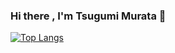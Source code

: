 ### Hi there , I'm Tsugumi Murata 👋

<!--
**tmurata293/tmurata293** is a ✨ _special_ ✨ repository because its `README.md` (this file) appears on your GitHub profile.
[![Tsugumi's GitHub stats](https://github-readme-stats.vercel.app/api?username=tmurata293)](https://github.com/anuraghazra/github-readme-stats)

## I'm a 4th year Mechatronics Engineering Student at University of Waterloo 

- 🔭 I’m currently working on a Capstone Project: Table UV Robot Project Website: [https://tableuv.github.io/]
- 🌱 I’m currently learning ROS and autonomous vehicle via online courses
- 👯 I’m interesetd to learn sensor fusion and Autoware (OSS autonomous vehicle)
- 📫 How to reach me: 
  - email:  tmurata@uwaterloo.ca 
  - phone:  226-899-3876
-->

[![Top Langs](https://github-readme-stats.vercel.app/api/top-langs/?username=tmurata)](https://github.com/anuraghazra/github-readme-stats)
